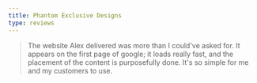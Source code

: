 ```yaml
---
title: Phantom Exclusive Designs 
type: reviews
---
```


> The website Alex delivered was more than I could've asked for. It appears on the first page of google; it loads really fast, and the placement of the content is purposefully done. It's so simple for me and my customers to use.